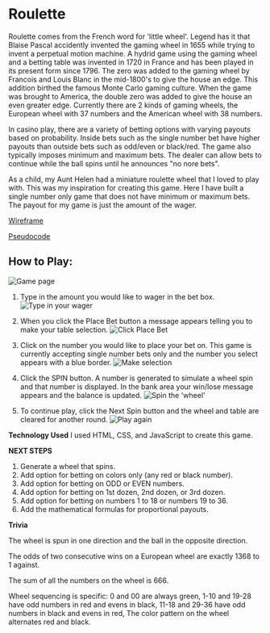 # Roulette

Roulette comes from the French word for 'little wheel'. Legend has it that Blaise Pascal accidently invented the gaming wheel in 1655 while trying to invent a perpetual motion machine. A hydrid game using the gaming wheel and a betting table was invented in 1720 in France and has been played in its present form since 1796. The zero was added to the gaming wheel by Francois and Louis Blanc in the mid-1800's to give the house an edge. This addition birthed the famous Monte Carlo gaming culture. When the game was brought to America, the double zero was added to give the house an even greater edge. Currently there are 2 kinds of gaming wheels, the European wheel with 37 numbers and the American wheel with 38 numbers.

In casino play, there are a variety of betting options with varying payouts based on probability. Inside bets such as the single number bet have higher payouts than outside bets such as odd/even or black/red. The game also typically imposes minimum and maximum bets. The dealer can allow bets to continue while the ball spins until he announces "no nore bets".

As a child, my Aunt Helen had a miniature roulette wheel that I loved to play with. This was my inspiration for creating this game. Here I have built a single number only game that does not have minimum or maximum bets. The payout for my game is just the amount of the wager.

[Wireframe](https://wireframe.cc/pro/pp/3d912db8b264588)

[Pseudocode](https://docs.google.com/document/d/1SJwBhMl_dXjQCciWCenDWi_vRhLC5N65a3xe0IveJaM/edit?usp=sharing)


## **How to Play:**


![Game page](https://i.imgur.com/Ip8WHov.png)


1. Type in the amount you would like to wager in the bet box.
![Type in your wager](https://i.imgur.com/OSWulYJ.png)

2. When you click the Place Bet button a message appears telling you to make your table selection.
![Click Place Bet](https://i.imgur.com/wKLwk7B.png)

3. Click on the number you would like to place your bet on. This game is currently accepting single number bets only and the number you select appears with a blue border.
![Make selection](https://i.imgur.com/iZBbevW.png)

4. Click the SPIN button. A number is generated to simulate a wheel spin and that number is displayed. In the bank area your win/lose message appears and the balance is updated. 
![Spin the 'wheel'](https://i.imgur.com/JuAO8fF.png)

5. To continue play, click the Next Spin button and the wheel and table are cleared for another round.
![Play again](https://i.imgur.com/WQ1W5ke.png)


**Technology Used**
I used HTML, CSS, and JavaScript to create this game.


**NEXT STEPS**

1. Generate a wheel that spins.
2. Add option for betting on colors only (any red or black number).
3. Add option for betting on ODD or EVEN numbers.
4. Add option for betting on 1st dozen, 2nd dozen, or 3rd dozen.
5. Add option for betting on numbers 1 to 18 or numbers 19 to 36.
6. Add the mathematical formulas for proportional payouts.


**Trivia**

The wheel is spun in one direction and the ball in the opposite direction.

The odds of two consecutive wins on a European wheel are exactly 1368 to 1 against.

The sum of all the numbers on the wheel is 666.

Wheel sequencing is specific: 
    0 and 00 are always green,
    1-10 and 19-28 have odd numbers in red and evens in black,
    11-18 and 29-36 have odd numbers in black and evens in red,
    The color pattern on the wheel alternates red and black.